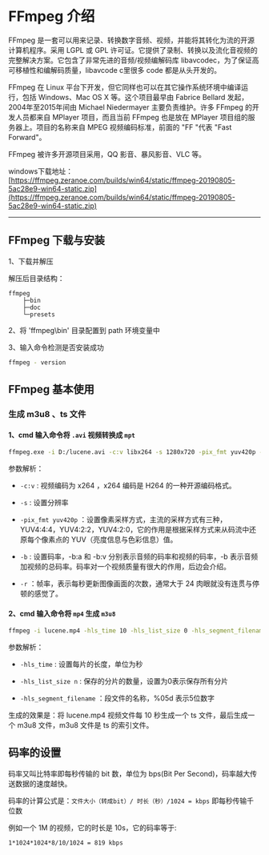 # FFmpeg 介绍

FFmpeg 是一套可以用来记录、转换数字音频、视频，并能将其转化为流的开源计算机程序。采用 LGPL 或 GPL 许可证。它提供了录制、转换以及流化音视频的完整解决方案。它包含了非常先进的音频/视频编解码库 libavcodec，为了保证高可移植性和编解码质量，libavcode c里很多 code 都是从头开发的。

FFmpeg 在 Linux 平台下开发，但它同样也可以在其它操作系统环境中编译运行，包括 Windows、Mac OS X 等。这个项目最早由 Fabrice Bellard 发起，2004年至2015年间由 Michael Niedermayer 主要负责维护。许多 FFmpeg 的开发人员都来自 MPlayer 项目，而且当前 FFmpeg 也是放在 MPlayer 项目组的服务器上。项目的名称来自 MPEG 视频编码标准，前面的 "FF "代表 "Fast Forward"。

FFmpeg 被许多开源项目采用，QQ 影音、暴风影音、VLC 等。

windows下载地址：[https://ffmpeg.zeranoe.com/builds/win64/static/ffmpeg-20190805-5ac28e9-win64-static.zip](https://ffmpeg.zeranoe.com/builds/win64/static/ffmpeg-20190805-5ac28e9-win64-static.zip)

---

## FFmpeg 下载与安装

1、下载并解压

解压后目录结构：

```text
ffmpeg
    ├─bin
    ├─doc
    └─presets
```

2、将 'ffmpeg\bin' 目录配置到 path 环境变量中

3、输入命令检测是否安装成功

```bash
ffmpeg - version
```

## FFmpeg 基本使用

### 生成 m3u8 、ts 文件

#### 1、cmd 输入命令将 `.avi` 视频转换成 `mpt`

```bash
ffmpeg.exe -i D:/lucene.avi -c:v libx264 -s 1280x720 -pix_fmt yuv420p -b:a 63k -b:v 753k -r 18 D:/lucene.mp4
```

参数解析：

- `-c:v` : 视频编码为 x264 ，x264 编码是 H264 的一种开源编码格式。

- `-s` : 设置分辨率

- `-pix_fmt yuv420p` ：设置像素采样方式，主流的采样方式有三种，YUV4:4:4，YUV4:2:2，YUV4:2:0，它的作用是根据采样方式来从码流中还原每个像素点的 YUV（亮度信息与色彩信息）值。

- `-b` : 设置码率，-b:a 和 -b:v 分别表示音频的码率和视频的码率，-b 表示音频加视频的总码率。码率对一个视频质量有很大的作用，后边会介绍。

- `-r` ：帧率，表示每秒更新图像画面的次数，通常大于 24 肉眼就没有连贯与停顿的感觉了。

#### 2、cmd 输入命令将 `mp4` 生成 `m3u8`

```bash
ffmpeg -i lucene.mp4 -hls_time 10 -hls_list_size 0 -hls_segment_filename ./hls/lucene_%05d.ts ./hls/lucene.m3u8
```

参数解析：

- `-hls_time` : 设置每片的长度，单位为秒

- `-hls_list_size n` : 保存的分片的数量，设置为0表示保存所有分片

- `-hls_segment_filename` ：段文件的名称，%05d 表示5位数字

生成的效果是：将 lucene.mp4 视频文件每 10 秒生成一个 ts 文件，最后生成一个 m3u8 文件，m3u8 文件是 ts 的索引文件。

## 码率的设置

码率又叫比特率即每秒传输的 bit 数，单位为 bps(Bit Per Second)，码率越大传送数据的速度越快。

码率的计算公式是：`文件大小（转成bit）/ 时长（秒）/1024 = kbps` 即每秒传输千位数

例如一个 1M 的视频，它的时长是 10s，它的码率等于:

```text
1*1024*1024*8/10/1024 = 819 kbps
```













